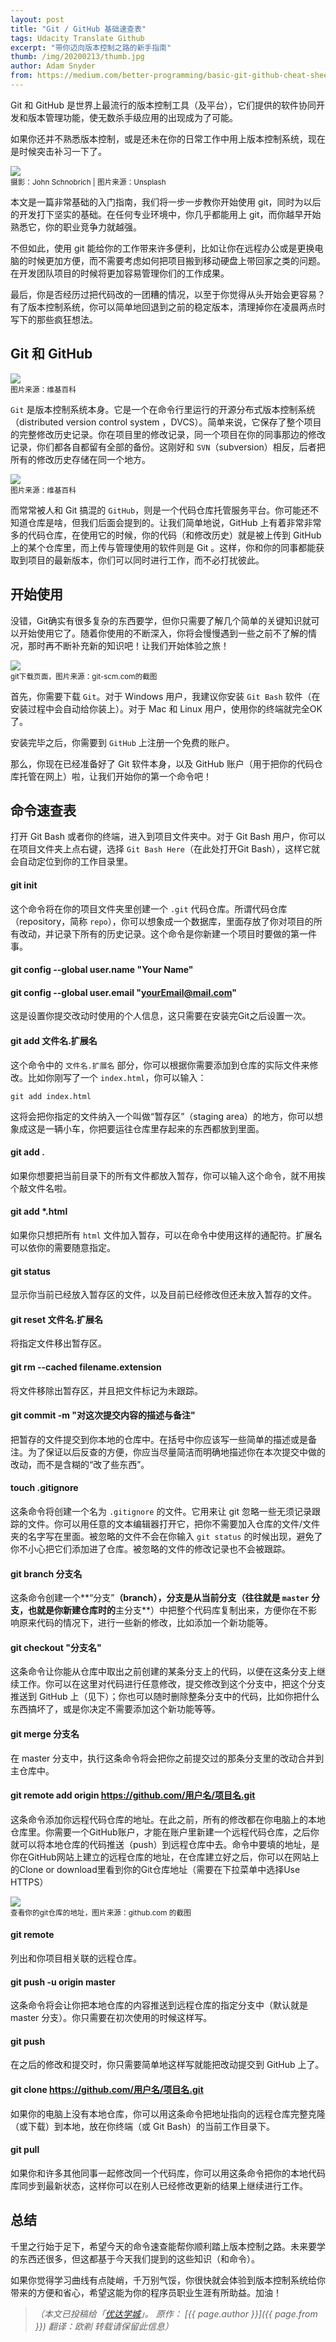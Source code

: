 ```yaml
---
layout: post
title: "Git / GitHub 基础速查表"
tags: Udacity Translate Github
excerpt: "带你迈向版本控制之路的新手指南"
thumb: /img/20200213/thumb.jpg
author: Adam Snyder
from: https://medium.com/better-programming/basic-git-github-cheat-sheet-fa020831cb35
---
```


Git 和 GitHub 是世界上最流行的版本控制工具（及平台），它们提供的软件协同开发和版本管理功能，使无数杀手级应用的出现成为了可能。

如果你还并不熟悉版本控制，或是还未在你的日常工作中用上版本控制系统，现在是时候突击补习一下了。

<img src="{{site.cdn}}/img/20200213/001.jpeg"><br><small>
摄影：John Schnobrich | 图片来源：Unsplash </small>

本文是一篇非常基础的入门指南，我们将一步一步教你开始使用 git，同时为以后的开发打下坚实的基础。在任何专业环境中，你几乎都能用上 git，而你越早开始熟悉它，你的职业竞争力就越强。

不但如此，使用 git 能给你的工作带来许多便利，比如让你在远程办公或是更换电脑的时候更加方便，而不需要考虑如何把项目搬到移动硬盘上带回家之类的问题。在开发团队项目的时候将更加容易管理你们的工作成果。

最后，你是否经历过把代码改的一团糟的情况，以至于你觉得从头开始会更容易？有了版本控制系统，你可以<span class="hl">简单地回退到之前的稳定版本</span>，清理掉你在凌晨两点时写下的那些疯狂想法。

## Git 和 GitHub

<img src="{{site.cdn}}/img/20200213/002.png"><br><small>
图片来源：维基百科</small>

`Git` 是版本控制系统本身。它是一个在命令行里运行的开源<span class="hl">分布式版本控制系统</span>（distributed version control system ，DVCS）。简单来说，它保存了整个项目的完整修改历史记录。你在项目里的修改记录，同一个项目在你的同事那边的修改记录，你们都各自都留有全部的备份。这刚好和 `SVN`（subversion）相反，后者把所有的修改历史存储在同一个地方。

<img src="{{site.cdn}}/img/20200213/003.png"><br><small>
图片来源：维基百科</small>

而常常被人和 Git 搞混的 `GitHub`，则是一个代码仓库托管服务平台。你可能还不知道仓库是啥，但我们后面会提到的。让我们简单地说，GitHub 上有着非常非常多的代码仓库，在使用它的时候，你的代码（和修改历史）就是被上传到 GitHub 上的某个仓库里，而上传与管理使用的软件则是 Git 。这样，你和你的同事都能获取到项目的最新版本，你们可以同时进行工作，而不必打扰彼此。

## 开始使用

没错，Git确实有很多复杂的东西要学，但你只需要了解几个简单的关键知识就可以开始使用它了。随着你使用的不断深入，你将会慢慢遇到一些之前不了解的情况，那时再不断补充新的知识吧！让我们开始体验之旅！

<img src="{{site.cdn}}/img/20200213/004.png"><br><small>
git下载页面，图片来源：git-scm.com的截图</small>

首先，你需要下载 `Git`。对于 Windows 用户，我建议你安装 `Git Bash` 软件（在安装过程中会自动给你装上）。对于 Mac 和 Linux 用户，使用你的终端就完全OK了。

安装完毕之后，你需要到 `GitHub` 上注册一个免费的账户。

那么，你现在已经准备好了 Git 软件本身，以及 GitHub 账户（用于把你的代码仓库托管在网上）啦，让我们开始你的第一个命令吧！

## 命令速查表

打开 Git Bash 或者你的终端，进入到项目文件夹中。对于 Git Bash 用户，你可以在项目文件夹上点右键，选择 `Git Bash Here`（在此处打开Git Bash），这样它就会自动定位到你的工作目录里。

#### git init

这个命令将在你的项目文件夹里创建一个 `.git` 代码仓库。所谓代码仓库（repository，简称 `repo`），你可以想象成一个数据库，里面存放了你对项目的所有改动，并记录下所有的历史记录。这个命令是你新建一个项目时要做的第一件事。

#### git config --global user.name "Your Name"
#### git config --global user.email "yourEmail@mail.com"

这是设置你提交改动时使用的个人信息，这只需要在安装完Git之后设置一次。

#### git add 文件名.扩展名

这个命令中的 `文件名.扩展名` 部分，你可以根据你需要添加到仓库的实际文件来修改。比如你刚写了一个 `index.html`，你可以输入：

```
git add index.html 
```

这将会把你指定的文件纳入一个叫做“暂存区”（staging area）的地方，你可以想象成这是一辆小车，你把要运往仓库里存起来的东西都放到里面。

#### git add .

如果你想要把当前目录下的所有文件都放入暂存，你可以输入这个命令，就不用挨个敲文件名啦。

#### git add *.html

如果你只想把所有 `html` 文件加入暂存，可以在命令中使用这样的通配符。扩展名可以依你的需要随意指定。

#### git status

显示你当前已经放入暂存区的文件，以及目前已经修改但还未放入暂存的文件。

#### git reset 文件名.扩展名

将指定文件移出暂存区。

#### git rm --cached filename.extension

将文件移除出暂存区，并且把文件标记为未跟踪。

#### git commit -m "对这次提交内容的描述与备注"

把暂存的文件提交到你本地的仓库中。在括号中你应该写一些简单的描述或是备注。为了保证以后反查的方便，你应当尽量<span class="hl">简洁而明确地描述你在本次提交中做的改动</span>，而不是含糊的“改了些东西”。

#### touch .gitignore

这条命令将创建一个名为 `.gitignore` 的文件。它用来让 git 忽略一些无须记录跟踪的文件。你可以用任意的文本编辑器打开它，把你不需要加入仓库的文件/文件夹的名字写在里面。被忽略的文件不会在你输入 `git status` 的时候出现，避免了你不小心把它们添加进了仓库。被忽略的文件的修改记录也不会被跟踪。

#### git branch 分支名

这条命令创建一个**“分支”**（branch），分支是从当前分支（往往就是 `master` 分支，也就是你新建仓库时的**主分支**）中把整个代码库复制出来，方便你在不影响原来代码的情况下，进行一些新的修改，比如添加一个新功能等。

#### git checkout "分支名"

这条命令让你能从仓库中取出之前创建的某条分支上的代码，以便在这条分支上继续工作。你可以在这里对代码进行任意修改，提交修改到这个分支中，把这个分支推送到 GitHub 上（见下）；你也可以随时删除整条分支中的代码，比如你把什么东西搞坏了，或是你决定不需要添加这个新功能等等。

#### git merge 分支名

在 master 分支中，执行这条命令将会把你之前提交过的那条分支里的改动合并到主仓库中。

#### git remote add origin https://github.com/用户名/项目名.git

这条命令添加你远程代码仓库的地址。在此之前，所有的修改都在你电脑上的本地仓库里。你需要一个GitHub账户，才能在账户里新建一个远程代码仓库，之后你就可以将本地仓库的代码推送（push）到远程仓库中去。命令中要填的地址，是你在GitHub网站上建立的远程仓库的地址，在仓库建立好之后，你可以在网站上的Clone or download里看到你的Git仓库地址（需要在下拉菜单中选择Use HTTPS）

<img src="{{site.cdn}}/img/20200213/005.png"><br><small>
查看你的git仓库的地址，图片来源：github.com 的截图</small>

#### git remote

列出和你项目相关联的远程仓库。

#### git push -u origin master

这条命令将会让你把本地仓库的内容推送到远程仓库的指定分支中（默认就是 master 分支）。你只需要在初次使用的时候这样写。

#### git push

在之后的修改和提交时，你只需要简单地这样写就能把改动提交到 GitHub 上了。

#### git clone https://github.com/用户名/项目名.git

如果你的电脑上没有本地仓库，你可以用这条命令把地址指向的远程仓库完整克隆（或下载）到本地，放在你终端（或 Git Bash）的当前工作目录下。

#### git pull

如果你和许多其他同事一起修改同一个代码库，你可以用这条命令把你的本地代码库同步到最新状态，这样你可以在别人已经修改更新的结果上继续进行工作。

## 总结

千里之行始于足下，希望今天的命令速查能帮你顺利踏上版本控制之路。未来要学的东西还很多，但这都基于今天我们提到的这些知识（和命令）。

如果你觉得学习曲线有点陡峭，千万别气馁，你很快就会体验到版本控制系统给你带来的方便和省心，希望这能为你的程序员职业生涯有所助益。加油！


> _（本文已投稿给「[优达学城](https://cn.udacity.com)」。 原作： [{{ page.author }}]({{ page.from }}) 翻译：欧剃 转载请保留此信息）_
